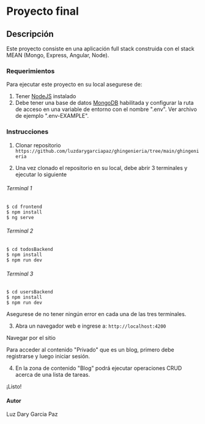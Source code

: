 # Proyecto final

## Descripción

Este proyecto consiste en una aplicación full stack construida con el stack MEAN (Mongo, Express, Angular, Node).

### Requerimientos

Para ejecutar este proyecto en su local asegurese de:

1. Tener [NodeJS](https://nodejs.org/) instalado
2. Debe tener una base de datos [MongoDB](https://www.mongodb.com/) habilitada y configurar la ruta de acceso en una variable de entorno con el nombre ".env".  Ver archivo de ejemplo ".env-EXAMPLE".

### Instrucciones

1. Clonar repositorio ``https://github.com/luzdarygarciapaz/ghingenieria/tree/main/ghingenieria``

2. Una vez clonado el repositorio en su local, debe abrir 3 terminales y ejecutar lo siguiente

###### Terminal 1
```
$ cd frontend
$ npm install
$ ng serve
```

###### Terminal 2
```
$ cd todosBackend
$ npm install
$ npm run dev
```

###### Terminal 3
```
$ cd usersBackend
$ npm install
$ npm run dev
```

Asegurese de no tener ningún error en cada una de las tres terminales.

3. Abra un navegador web e ingrese a: ``http://localhost:4200``

Navegar por el sitio

Para acceder al contenido "Privado" que es un blog, primero debe registrarse y luego iniciar sesión.

4. En la zona de contenido "Blog" podrá ejecutar operaciones CRUD acerca de una lista de tareas.

¡Listo!

#### Autor
Luz Dary Garcia Paz
